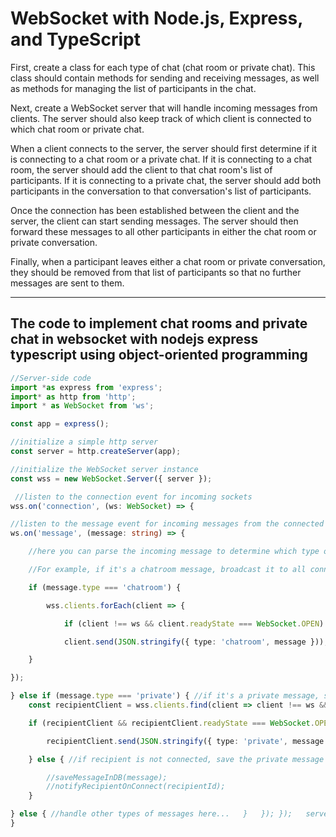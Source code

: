 # WebSocket with Node.js, Express, and TypeScript

First, create a class for each type of chat (chat room or private chat). This class should contain methods for sending and receiving messages, as well as methods for managing the list of participants in the chat. 

Next, create a WebSocket server that will handle incoming messages from clients. The server should also keep track of which client is connected to which chat room or private chat. 

When a client connects to the server, the server should first determine if it is connecting to a chat room or a private chat. If it is connecting to a chat room, the server should add the client to that chat room's list of participants. If it is connecting to a private chat, the server should add both participants in the conversation to that conversation's list of participants. 

Once the connection has been established between the client and the server, the client can start sending messages. The server should then forward these messages to all other participants in either the chat room or private conversation. 

Finally, when a participant leaves either a chat room or private conversation, they should be removed from that list of participants so that no further messages are sent to them.

---

## The code to implement chat rooms and private chat in websocket with nodejs express typescript using object-oriented programming

``` typescript
//Server-side code
import *as express from 'express';
import* as http from 'http';
import * as WebSocket from 'ws';

const app = express();

//initialize a simple http server
const server = http.createServer(app);

//initialize the WebSocket server instance
const wss = new WebSocket.Server({ server });

 //listen to the connection event for incoming sockets
wss.on('connection', (ws: WebSocket) => {

//listen to the message event for incoming messages from the connected socket 
ws.on('message', (message: string) => {

	//here you can parse the incoming message to determine which type of message it is and handle it accordingly

	//For example, if it's a chatroom message, broadcast it to all connected clients in that chatroom

	if (message.type === 'chatroom') {

		wss.clients.forEach(client => {

			if (client !== ws && client.readyState === WebSocket.OPEN) {

			client.send(JSON.stringify({ type: 'chatroom', message }));

	}

});

} else if (message.type === 'private') { //if it's a private message, send it only to the intended recipient 
	const recipientClient = wss.clients.find(client => client !== ws && client.userId === message.recipientId);

	if (recipientClient && recipientClient.readyState === WebSocket.OPEN) {

		recipientClient.send(JSON.stringify({ type: 'private', message }));

	} else { //if recipient is not connected, save the private message in DB and notify them when they come online 

		//saveMessageInDB(message); 
		//notifyRecipientOnConnect(recipientId); 
	}                

} else { //handle other types of messages here...   }   }); });   server.listen(process
}
```
